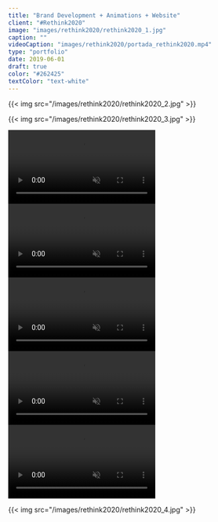 ```yaml
---
title: "Brand Development + Animations + Website"
client: "#Rethink2020"
image: "images/rethink2020/rethink2020_1.jpg"
caption: ""
videoCaption: "images/rethink2020/portada_rethink2020.mp4"
type: "portfolio"
date: 2019-06-01
draft: true
color: "#262425"
textColor: "text-white"
---
```


{{< img src="/images/rethink2020/rethink2020_2.jpg" >}}<p class="py-3">
{{< img src="/images/rethink2020/rethink2020_3.jpg" >}}<p class="py-3">

<p class="py-5">

<div class="row align-middle justify-content-center">
	<div class="col-12 col-md-8 col-lg-5 py-5 ">
		<div class="embed-responsive embed-responsive-16by9">
			<video autoplay muted loop playsinline>
				<source src="/images/rethink2020/rethink2020_simbol_1.mp4" type="video/mp4">
				Your browser does not support the video tag.
			</video>
		</div>
	</div>
</div>
<div class="row align-middle justify-content-center">
	<div class="col-12 col-md-8 col-lg-5 py-5">
		<div class="embed-responsive embed-responsive-16by9">
			<video autoplay muted loop playsinline>
				<source src="/images/rethink2020/rethink2020_simbol_2.mp4" type="video/mp4">
				Your browser does not support the video tag.
			</video>
		</div>
	</div>
</div>
<div class="row align-middle justify-content-center">	
	<div class="col-12 col-md-8 col-lg-5 py-5">
		<div class="embed-responsive embed-responsive-16by9">
			<video autoplay muted loop playsinline>
				<source src="/images/rethink2020/rethink2020_simbol_3.mp4" type="video/mp4">
				Your browser does not support the video tag.
			</video>
		</div>
	</div>
</div>
<div class="row align-middle justify-content-center">	
	<div class="col-12 col-md-10 col-lg-6 py-5">
		<div class="embed-responsive embed-responsive-16by9">
			<video autoplay muted loop playsinline>
				<source src="/images/rethink2020/rethink2020_simbol_hover.mp4" type="video/mp4">
				Your browser does not support the video tag.
			</video>
		</div>
	</div>
</div>
<div class="row align-middle justify-content-center">	
	<div class="col-12 col-md-10 col-lg-6 py-5">
		<div class="embed-responsive embed-responsive-16by9">
			<video autoplay muted loop playsinline>
				<source src="/images/rethink2020/rethink2020_simbol_all.mp4" type="video/mp4">
				Your browser does not support the video tag.
			</video>
		</div>
	</div>
</div>	

<p class="py-5">

{{< img src="/images/rethink2020/rethink2020_4.jpg" >}}<p class="py-3">
